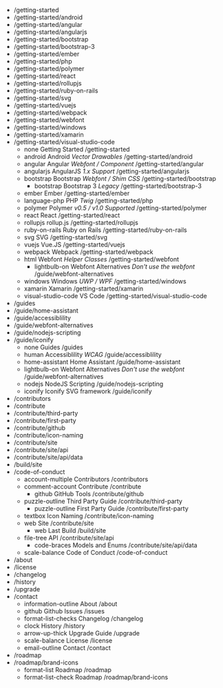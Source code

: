 - /getting-started
- /getting-started/android
- /getting-started/angular
- /getting-started/angularjs
- /getting-started/bootstrap
- /getting-started/bootstrap-3
- /getting-started/ember
- /getting-started/php
- /getting-started/polymer
- /getting-started/react
- /getting-started/rollupjs
- /getting-started/ruby-on-rails
- /getting-started/svg
- /getting-started/vuejs
- /getting-started/webpack
- /getting-started/webfont
- /getting-started/windows
- /getting-started/xamarin
- /getting-started/visual-studio-code
  - none Getting Started /getting-started
  - android Android _Vector Drawables_ /getting-started/android
  - angular Angular _Webfont / Component_ /getting-started/angular
  - angularjs AngularJS _1.x Support_ /getting-started/angularjs
  - bootstrap Bootstrap _Webfont / Shim CSS_ /getting-started/bootstrap
    - bootstrap Bootstrap 3 _Legacy_ /getting-started/bootstrap-3
  - ember Ember /getting-started/ember
  - language-php PHP _Twig_ /getting-started/php
  - polymer Polymer _v0.5 / v1.0 Supported_ /getting-started/polymer
  - react React /getting-started/react
  - rollupjs rollup.js /getting-started/rollupjs
  - ruby-on-rails Ruby on Rails /getting-started/ruby-on-rails
  - svg SVG /getting-started/svg
  - vuejs Vue.JS /getting-started/vuejs
  - webpack Webpack /getting-started/webpack
  - html Webfont _Helper Classes_ /getting-started/webfont
    - lightbulb-on Webfont Alternatives _Don't use the webfont_ /guide/webfont-alternatives
  - windows Windows _UWP / WPF_ /getting-started/windows
  - xamarin Xamarin /getting-started/xamarin
  - visual-studio-code VS Code /getting-started/visual-studio-code
- /guides
- /guide/home-assistant
- /guide/accessiblility
- /guide/webfont-alternatives
- /guide/nodejs-scripting
- /guide/iconify
  - none Guides /guides
  - human Accessiblility _WCAG_ /guide/accessiblility
  - home-assistant Home Assistant /guide/home-assistant
  - lightbulb-on Webfont Alternatives _Don't use the webfont_ /guide/webfont-alternatives
  - nodejs NodeJS Scripting /guide/nodejs-scripting
  - iconify Iconify SVG framework /guide/iconify
- /contributors
- /contribute
- /contribute/third-party
- /contribute/first-party
- /contribute/github
- /contribute/icon-naming
- /contribute/site
- /contribute/site/api
- /contribute/site/api/data
- /build/site
- /code-of-conduct
  - account-multiple Contributors /contributors
  - comment-account Contribute /contribute
    - github GitHub Tools /contribute/github
  - puzzle-outline Third Party Guide /contribute/third-party
    - puzzle-outline First Party Guide /contribute/first-party
  - textbox Icon Naming /contribute/icon-naming
  - web Site /contribute/site
    - web Last Build /build/site
  - file-tree API /contribute/site/api
    - code-braces Models and Enums /contribute/site/api/data
  - scale-balance Code of Conduct /code-of-conduct
- /about
- /license
- /changelog
- /history
- /upgrade
- /contact
  - information-outline About /about
  - github Github Issues /issues
  - format-list-checks Changelog /changelog
  - clock History /history
  - arrow-up-thick Upgrade Guide /upgrade
  - scale-balance License /license
  - email-outline Contact /contact
- /roadmap
- /roadmap/brand-icons
  - format-list Roadmap /roadmap
  - format-list-check Roadmap /roadmap/brand-icons
